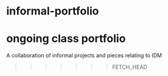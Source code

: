 
informal-portfolio
=======

ongoing class portfolio 
=======

A collaboration of informal projects and pieces relating to IDM 
>>>>>>> FETCH_HEAD

